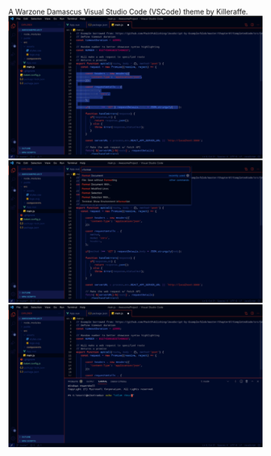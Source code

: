 A Warzone Damascus Visual Studio Code (VSCode) theme by Killeraffe.
![[Default image]](https://raw.githubusercontent.com/killeraffe/Warzone-Damascus/main/images/default.jpeg)
![[Command-palette image]](https://raw.githubusercontent.com/killeraffe/Warzone-Damascus/main/images/commandPalette.jpeg)
![[Terminal image]](https://raw.githubusercontent.com/killeraffe/Warzone-Damascus/main/images/panelTerminal.jpeg)